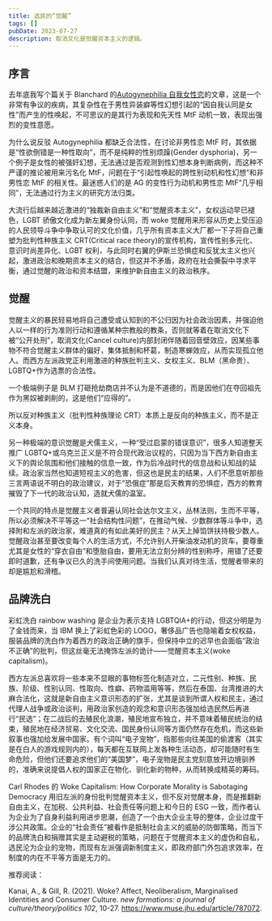 ```yaml
---
title: 选民的“觉醒”
tags: []
pubDate: 2023-07-27
description: 取消文化是觉醒资本主义的逻辑。
---
```


## 序言

去年底我写个篇关于 Blanchard 的[Autogynephilia 自我女性恋](/blog/autogynephilia-the-ghost-of-transgender)的文章，这是一个非常有争议的疾病，其复杂性在于男性异装癖等性幻想引起的“因自我认同是女性”而产生的性唤起，不可思议的是其行为表现和先天性 MtF 动机一致，表现出强烈的变性意愿。

为什么说反驳 Autogynephilia 都缺乏合法性，在讨论非男性恋 MtF 时，其依据是“性欲倒错是一种性取向”，而不是纯粹的性别烦躁(Gender dysphoria)，另一个例子是女性的被强奸幻想，无法通过是否观测到性幻想本身判断病例，而这种不严谨的推论被用来污名化 MtF，问题在于“引起性唤起的跨性别动机和性幻想”和非男性恋 MtF 的相关性。最迷惑人们的是 AG 的变性行为动机和男性恋 MtF“几乎相同”，无法通过行为主义的研究方法归类。

大流行后越来越近激进的“独裁新自由主义”和“觉醒资本主义”，女权运动早已褪色，LGBT 骄傲文化成为新左翼身份认同，而 woke 觉醒用来形容从历史上受压迫的人民领导斗争中争取认可的文化价值，几乎所有资本主义大厂都一下子将自己重塑为批判性种族主义 CRT(Critical race theory)的宣传机构，宣传性别多元化、意识时尚差异化、LGBT 权利，与此同时右翼的伊斯兰恐惧症和反犹太主义也兴起，激进政治和晚期资本主义的结合，但这并不矛盾，政府在社会撕裂中寻求平衡，通过觉醒的政治和资本结盟，来维护新自由主义的政治秩序。

## 觉醒

觉醒主义的暴民轻易地将自己遭受或认知到的不公归因为社会政治因素，并强迫他人以一样的行为准则行动和遵循某种宗教般的教条，否则就等着在取消文化下被“公开处刑”，取消文化(Cancel culture)内部封闭伴随着回音壁效应，因某些事物不符合觉醒主义群体的偏好，集体抵制和杯葛，制造寒蝉效应，从而实现孤立他人。而西方左派政党正利用激进的种族批判主义、女权主义、BLM（黑命贵）、LGBTQ+作为选票的合法性。

一个极端例子是 BLM 打砸抢劫商店并不认为是不道德的，而是因他们在夺回祖先作为黑奴被剥削的，这是他们“应得的”。

所以反对种族主义（批判性种族理论 CRT）本质上是反向的种族主义，而不是正义本身。

另一种极端的意识觉醒是犬儒主义，一种“受过启蒙的错误意识”，很多人知道整天推广 LGBTQ+或乌克兰正义是不符合现代政治议程的，只因为当下西方新自由主义下的舆论氛围和他们接触的信息一致，作为后冷战时代的信息战和认知战的延续。政治家当然也知道短视主义的危害，但这也是民主的结果，人们不愿意听那些三言两语说不明白的政治建议，对于“恐俄症”那是后天教育的恐惧症，西方的教育摧毁了下一代的政治认知，造就犬儒的温室。

一个共同的特点是觉醒主义者普遍认同社会达尔文主义，丛林法则，生而不平等，所以必须解决不平等这一“社会结构性问题”，在推动气候、少数群体等斗争中，选择附和左派的政治家，难道真的有如此美好的民主？从天上掉馅饼扶持极少数人。觉醒政治甚至要改变每个人的生活方式，不允许别人开柴油发动机的货车，要尊重尤其是女性的“穿衣自由”和堕胎自由，要用无法立刻分辨的性别称呼，用错了还要即时道歉，还有争议已久的洗手间使用问题。当我们认真对待生活，觉醒者带来的却是尴尬和滑稽。

## 品牌洗白

彩虹洗白 rainbow washing 是企业为表示支持 LGBTQIA+的行动，但这分明是为了金钱而来，当 IBM 换上了彩虹色彩的 LOGO，奢侈品广告也隐喻着女权权益，服装品牌的洗白作为着西方的政治正确的旗手，但保持中立的迟早也会面临“政治不正确”的批判，但这丝毫无法掩饰左派的诡计——觉醒资本主义(woke capitalism)。

西方左派总喜欢将一些本来不显眼的事物标签化制造对立，二元性别、种族、民族、阶级、性别认同、性取向、性癖、药物滥用等等，然后在泰国、台湾推进的大麻合法化，这就是新自由主义意识形态的扩张，尤其是谈到所谓人权和民主，通过代理人战争或政治谈判，用政治家创造的观念和意识形态强加给选民然后再进行“民选”；在二战后的去殖民化浪潮，殖民地宣布独立，并不意味着殖民统治的结束，殖民地在经济贸易、文化交流、国民身份认同等方面仍然存在危机，而这些新叙事也强加给发展中国家。有个词叫“电子宠物”，指那些向往美国的偷渡客（其实是在白人的游戏规则内的），每天都在互联网上发各种生活动态，却可能随时有生命危险，但他们还要追求他们的“美国梦”，电子宠物是民主党刻意放开边境驯养的，准确来说提倡人权的国家正在物化、驯化新的物种，从而转换成精英的筹码。

Carl Rhodes 的 Woke Capitalism: How Corporate Morality is Sabotaging Democracy 用旧左派的身份批判觉醒资本主义，但不反对觉醒本身，而是推翻新自由主义，在加税、公共利益、社会责任等问题上和今日的 ESG 一致，而作者认为企业为了自身利益利用进步思潮，创造了一个由大企业主导的整体，企业过度干涉公共政策。企业的“社会责任”被看作是抵制社会主义的威胁的防御策略，而当下的品牌洗白和捐赠其实是主动避税的策略，问题在于觉醒资本主义的虚伪和自私，选民沦为企业的宠物，而现有左派强调新制度主义，即政府部门外包追求效率，在制度的内在不平等方面是无力的。

推荐阅读：

Kanai, A., & Gill, R. (2021). Woke? Affect, Neoliberalism, Marginalised Identities and Consumer Culture. _new formations: a journal of culture/theory/politics 102_, 10-27. https://www.muse.jhu.edu/article/787072.
